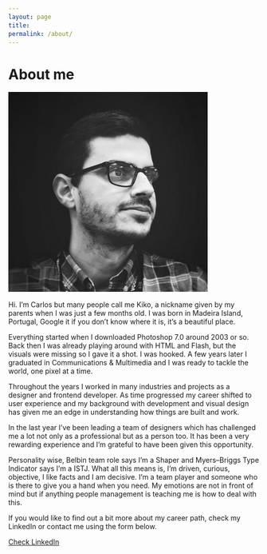 ```yaml
---
layout: page
title:
permalink: /about/
---
```

<h1>About me</h1>
<div class="profile-picture">
  <img src="/images/profile.jpg" alt="Carlos portrait">
</div>
<p>Hi. I’m Carlos but many people call me Kiko, a nickname given by my parents when I was just a few months old. I was born in Madeira Island, Portugal, Google it if you don’t know where it is, it’s a beautiful place.
</p>
<p>Everything started when I downloaded Photoshop 7.0 around 2003 or so. Back then I was already playing around with HTML and Flash, but the visuals were missing so I gave it a shot. I was hooked. A few years later I graduated in Communications & Multimedia and I was ready to tackle the world, one pixel at a time.
</p>
<p>Throughout the years I worked in many industries and projects as a designer and frontend developer. As time progressed my career shifted to user experience and my background with development and visual design has given me an edge in understanding how things are built and work.
</p>
<p>In the last year I’ve been leading a team of designers which has challenged me a lot not only as a professional but as a person too. It has been a very rewarding experience and I’m grateful to have been given this opportunity.
</p>
<p>Personality wise, Belbin team role says I’m a Shaper and Myers–Briggs Type Indicator says I’m a ISTJ. What all this means is, I’m driven, curious, objective, I like facts and I am decisive. I’m a team player and someone who is there to give you a hand when you need. My emotions are not in front of mind but if anything people management is teaching me is how to deal with this.
</p>
<p>If you would like to find out a bit more about my career path, check my LinkedIn or contact me using the form below.
</p>
<p><a class="button color-change" href="https://www.linkedin.com/in/carlosjgsousa">Check LinkedIn</a></p>

